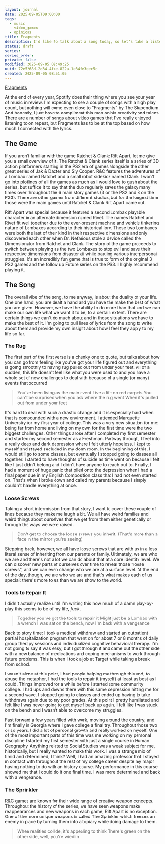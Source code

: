 ```yaml
---
layout: journal
date: 2025-09-05T09:00:00
tags:
  - music
  - video_games
  - opinions
title: Fragments
description: I'd like to talk about a song today, so let's take a listen to the song "Fragments" by The Stupendium.
status: draft
series:
series_order:
private: false
modified: 2025-09-05 09:49:25
uuid: 72e5268d-2d34-4fee-822a-1e34fe3eec5c
created: 2025-09-05 08:51:05
---
```

[Fragments](https://open.spotify.com/track/7zflDhdE9Y75Gv8V8NNpLY)

At the end of every year, Spotify does their thing where you see your year of music in review. I'm expecting to see a couple of songs with a high play count, but nothing will come even close to "Fragments" by The Stupendium. And honestly, I just have to compliment this man on his creativity and talent. There are a number of songs about video games that I've really enjoyed listening to on repeat, but Fragments has to be at the top based on how much I connected with the lyrics.

## The Game
If you aren't familiar with the game Ratchet & Clank: Rift Apart, let me give you a small overview of it.  The Ratchet & Clank series itself is a series of 3D action platformers starting in the PS2 era of games alongside the other great series of Jak & Daxter and Sly Cooper.  R&C features the adventures of a Lombax named Ratchet and a small robot sidekick named Clank.  I won't go into plotlines of all the games as much as I would love to gush about the series, but suffice it to say that the duo regularly saves the galaxy many times over throughout the 6 main story games (3 on the PS2 and 3 on the PS3).  There are other games from different studios, but for the longest time those were the main games until Ratchet & Clank Rift Apart came out.

Rift Apart was special because it featured a second Lombax playable character in an alternate dimension named Rivet.  The names Ratchet and Rivet fit well together due to the ever-present machine and vehicle tinkering nature of Lombaxes according to their historical lore.  These two Lombaxes were both the last of their kind in their respective dimensions and only discovered each other when Dr. Nefarious stole a device called the Dimensionator from Ratchet and Clank.  The story of the game proceeds to switch between playing as the two Lombaxes to stop evil and save their respective dimensions from disaster all while battling various interpersonal struggles.  It's an incredibly fun game that is true to form of the original 3 PS2 games and the follow up Future series on the PS3.  I highly recommend playing it.

## The Song
The overall vibe of the song, to me anyway, is about the duality of your life.  One one hand, you are dealt a hand and you have the make the best of what you are given.  However, we have the ability to do more than that and we can make our own life what we want it to be, to a certain extent.  There are certain things we can't do much about and in those situations we have to make the best of it.  I'm going to pull lines of lyrics from the song to write about them and provide my own insight about how I feel they apply to my life so far.

### The Rug
The first part of the first verse is a chunky one to quote, but talks about how you can go from feeling like you've got your life figured out and everything is going smoothly to having rug pulled out from under your feet.  All of a sudden, this life doesn't feel like what you were used to and you have a whole set of new challenges to deal with because of a single (or many) events that occurred

> You've been living as the main event
> Live a life on red carpets
> You can't be surprised when you ask where the rug went
> When it's pulled out from under your feet

It's hard to deal with such a drastic change and it is especially hard when that is compounded with a new environment.  I attended Marquette University for my first year of college.  This was a very new situation for me: being far from home and living on my own for the first time were the two biggest challenges.  Other things arose after I completed my first semester and started my second semester as a Freshman.  Partway through, I feel into a really deep and dark depression where I felt utterly hopeless.  I kept to myself and stayed secluded in my dorm room.  In the beginning of this, I would still go to some classes, but eventually I stopped going to classes all together.  I started to have thoughts of suicide as time went on because I felt like I just didn't belong and I didn't have anyone to reach out to.  Finally, I had a moment of huge panic that piled onto the depression when I had a final paper due in my English Composition class that I had not even started on.  That's when I broke down and called my parents because I simply couldn't handle everything at once.

### Loose Screws
Taking a short intermission from that story, I want to cover these couple of lines because they make me laugh a bit.  We all have weird families and weird things about ourselves that we get from them either genetically or through the ways we were raised.

> Don't get to choose the loose screws you inherit.
> (That's more than a face in the mirror you're seeing)

Stepping back, however, we all have loose screws that are with us in a less literal sense of inheriting from our parents or family.  Ultimately, we are who we are and there's not a lot we can do about that at a core identity level.  We can discover new parts of ourselves over time to reveal those "loose screws", and we can even change who we are at a surface level.  At the end of the day, though, we are who we are and that's what makes each of us special: there's more to us than we are show to the world.

### Tools to Repair It
I didn't actually realize until I'm writing this how much of a damn play-by-play this seems to be of my life, *fuck*.

>Together you've got the tools to repair it
>Might just be a Lombax with a wrench
>I was sat on the bench, now I'm back with a vengeance

Back to story time: I took a medical withdraw and started an outpatient partial hospitalization program that went on for about 7 or 8 months of daily group therapy sessions and individualized cognitive behavioral therapy.  I'm not going to say it was easy, but I got through it and came out the other side with a new balance of medications and coping mechanisms to work through future problems.  This is when I took a job at Target while taking a break from school.

I wasn't alone at this point, I had people helping me through this and, to abuse the metaphor, I had the tools to repair it (myself) at least as best as I could.  Things improved for a while before I started some community college.  I had ups and downs there with this same depression hitting me for a second wave.  I stopped going to classes and ended up having to take withdraws again due to my poor grades.  At this point I pretty humiliated and felt like I was never going to get myself back up again.  I felt like I was stuck on the bench and I wasn't able to overcome my struggles.

Fast forward a few years filled with work, moving around the country, and I'm finally in Georgia where I gave college a final try.  Throughout those two or so years, I did a lot of personal growth and really worked on myself.  One of the most important parts of this time was me working on my personal discipline  I started my first semester with just a single course in Human Geography.  Anything related to Social Studies was a weak subject for me, historically, but I really wanted to make this work.  I was a strange mix of timid and determined, I think?  Well, I had an amazing professor that I stayed in contact with throughout the rest of my college career despite my major having nothing to do with an history course.  My performance in this course showed me that I could do it one final time.  I was more determined and back with a vengeance.

### The Sprinkler
R&C games are known for their wide range of creative weapon concepts.  Throughout the history of the series, we have seen weapons make reappearances and new weapons in each game, Rift Apart is no exception.  One of the more unique weapons is called The Sprinkler which freezes an enemy in place by turning them into a topiary while doing damage to them.

> When realities collide, it's appealing to think
> There's green on the other side, well, you're wiedlin